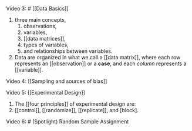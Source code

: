 Video 3: # [[Data Basics]]
1. three main concepts, 
	1. observations, 
	2. variables, 
	3. [[data matrices]], 
	4. types of variables, 
	5. and relationships between variables.
2. Data are organized in what we call a [[data matrix]], where each row 
represents an [[observation]] or a **case**, and each *column* represents a [[variable]].

Video 4: [[Sampling and sources of bias]]

Video 5:  [[Experimental Design]]
1.	The [[four principles]] of experimental design are:
2.	 [[control]], [[randomize]], [[replicate]], and [block].

Video 6: # (Spotlight) Random Sample Assignment